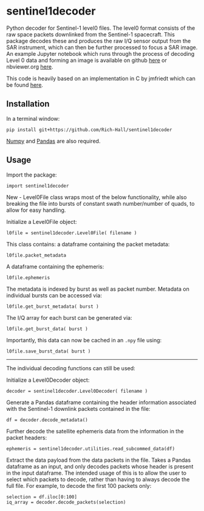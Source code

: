 # sentinel1decoder
Python decoder for Sentinel-1 level0 files. The level0 format consists of the raw space packets downlinked from the Sentinel-1 spacecraft. This package decodes these and produces the raw I/Q sensor output from the SAR instrument, which can then be further processed to focus a SAR image. An example Jupyter notebook which runs through the process of decoding Level 0 data and forming an image is available on github [here](https://github.com/Rich-Hall/sentinel1Level0DecodingDemo) or nbviewer.org [here](https://nbviewer.org/github/Rich-Hall/sentinel1Level0DecodingDemo/blob/main/sentinel1Level0DecodingDemo.ipynb).

This code is heavily based on an implementation in C by jmfriedt which can be found [here](https://github.com/jmfriedt/sentinel1_level0).

## Installation

In a terminal window:
```
pip install git+https://github.com/Rich-Hall/sentinel1decoder
```
[Numpy](https://numpy.org/) and [Pandas](https://pandas.pydata.org/) are also required.

## Usage

Import the package:
```
import sentinel1decoder
```

New - Level0File class wraps most of the below functionality, while also breaking the file into bursts of constant swath number/number of quads, to allow for easy handling.

Initialize a Level0File object:
```
l0file = sentinel1decoder.Level0File( filename )
```

This class contains: a dataframe containing the packet metadata:
```
l0file.packet_metadata
```

A dataframe containing the ephemeris:
```
l0file.ephemeris
```

The metadata is indexed by burst as well as packet number. Metadata on individual bursts can be accessed via:
```
l0file.get_burst_metadata( burst )
```

The I/Q array for each burst can be generated via:
```
l0file.get_burst_data( burst )
```

Importantly, this data can now be cached in an `.npy` file using:
```
l0file.save_burst_data( burst )
```

--------------------------------------------

The individual decoding functions can still be used:

Initialize a Level0Decoder object:
```
decoder = sentinel1decoder.Level0Decoder( filename )
```

Generate a Pandas dataframe containing the header information associated with the Sentinel-1 downlink packets contained in the file:
```
df = decoder.decode_metadata()
```

Further decode the satellite ephemeris data from the information in the packet headers:
```
ephemeris = sentinel1decoder.utilities.read_subcommed_data(df)
```

Extract the data payload from the data packets in the file. Takes a Pandas dataframe as an input, and only decodes packets whose header is present in the input dataframe. The intended usage of this is to allow the user to select which packets to decode, rather than having to always decode the full file. For example, to decode the first 100 packets only:
```
selection = df.iloc[0:100]
iq_array = decoder.decode_packets(selection)
```
